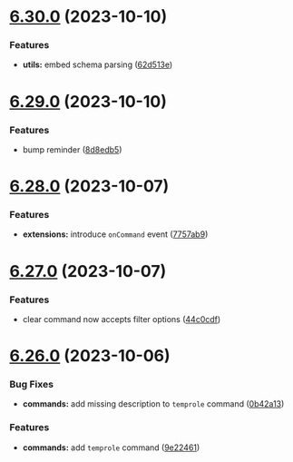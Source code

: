 # [6.30.0](https://github.com/onesoft-sudo/sudobot/compare/v6.29.0...v6.30.0) (2023-10-10)


### Features

* **utils:** embed schema parsing ([62d513e](https://github.com/onesoft-sudo/sudobot/commit/62d513ed019a149488bc82e30268e516480db9da))



# [6.29.0](https://github.com/onesoft-sudo/sudobot/compare/v6.28.0...v6.29.0) (2023-10-10)


### Features

* bump reminder ([8d8edb5](https://github.com/onesoft-sudo/sudobot/commit/8d8edb518134c2a36334ae45405e100687543a19))



# [6.28.0](https://github.com/onesoft-sudo/sudobot/compare/v6.27.0...v6.28.0) (2023-10-07)


### Features

* **extensions:** introduce `onCommand` event ([7757ab9](https://github.com/onesoft-sudo/sudobot/commit/7757ab99d4f120c84d2cb45babdf2eb05b5f120b))



# [6.27.0](https://github.com/onesoft-sudo/sudobot/compare/v6.26.0...v6.27.0) (2023-10-07)


### Features

* clear command now accepts filter options ([44c0cdf](https://github.com/onesoft-sudo/sudobot/commit/44c0cdf11b68b6ce32b3266f84b91dad5f21e002))



# [6.26.0](https://github.com/onesoft-sudo/sudobot/compare/v6.25.2...v6.26.0) (2023-10-06)


### Bug Fixes

* **commands:** add missing description to `temprole` command ([0b42a13](https://github.com/onesoft-sudo/sudobot/commit/0b42a137f23405bfa609469bb2ec2200f7c53d04))


### Features

* **commands:** add `temprole` command ([9e22461](https://github.com/onesoft-sudo/sudobot/commit/9e2246176a9b68dc74dcb28ba5f315cd2a4f5cdb))



